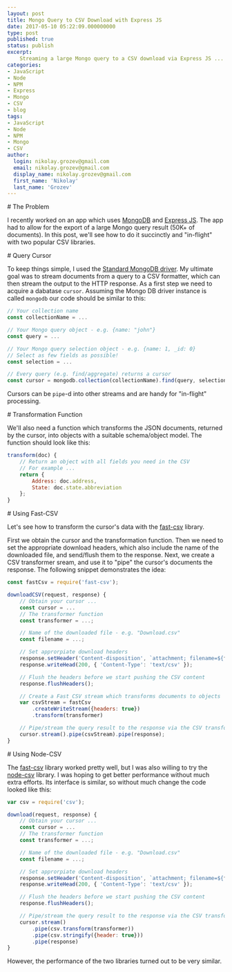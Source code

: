 ```yaml
---
layout: post
title: Mongo Query to CSV Download with Express JS 
date: 2017-05-10 05:22:09.000000000
type: post
published: true
status: publish
excerpt: 
    Streaming a large Mongo query to a CSV download via Express JS ...
categories:
- JavaScript
- Node
- NPM
- Express
- Mongo
- CSV
- blog
tags:
- JavaScript
- Node
- NPM
- Mongo
- CSV
author:
  login: nikolay.grozev@gmail.com
  email: nikolay.grozev@gmail.com
  display_name: nikolay.grozev@gmail.com
  first_name: 'Nikolay'
  last_name: 'Grozev'
---
```



<div id='introduction'/>
# The Problem

I recently worked on an app which uses [MongoDB](https://www.mongodb.com/) and
[Express JS](https://expressjs.com/). 
The app had to allow for the
export of a large Mongo query result (50K+ of documents). In this post, we'll
see how to do it succinctly and "in-flight" with two popular CSV libraries.

<div id='query-cursor'/>
# Query Cursor

To keep things simple, I used the 
[Standard MongoDB driver](https://mongodb.github.io/node-mongodb-native/). 
My ultimate goal was to stream documents from a query to a CSV formatter,
which can then stream the output to the HTTP response.
As a first step we need to acquire a dabatase `cursor`. Assuming the Mongo DB driver
instance is called `mongodb` our code should be similar to this:

```javascript
// Your collection name
const collectionName = ...

// Your Mongo query object - e.g. {name: "john"}
const query = ... 

// Your Mongo query selection object - e.g. {name: 1, _id: 0}
// Select as few fields as possible!
const selection = ...

// Every query (e.g. find/aggregate) returns a cursor
const cursor = mongodb.collection(collectionName).find(query, selection)
```

Cursors can be `pipe`-d into other streams and are handy for "in-flight" processing.

<div id='transformation-function'/>
# Transformation Function

We'll also need a function which transforms the JSON documents, returned by the cursor,
into objects with a suitable schema/object model. The function should look like this:

```javascript
transform(doc) {
    // Return an object with all fields you need in the CSV
    // For example ...
    return {
        Address: doc.address,
        State: doc.state.abbreviation
    };
}
```

<div id='fast-csv'/>
# Using Fast-CSV 

Let's see how to transform the cursor's data with the [fast-csv](https://github.com/C2FO/fast-csv) library.

First we obtain the cursor and the transformation function. Then we need to set the appropriate 
download headers, which also include the name of the downloaded file, and send/flush them
to the response. Next, we create a CSV transformer sream, and use it to "pipe" the cursor's documents 
the response. The following snippet demonstrates the idea:

```javascript
const fastCsv = require('fast-csv');

downloadCSV(request, response) {
    // Obtain your cursor ...
    const cursor = ...
    // The transformer function
    const transformer = ...;

    // Name of the downloaded file - e.g. "Download.csv"
    const filename = ...;

    // Set approrpiate download headers
    response.setHeader('Content-disposition', `attachment; filename=${filename}`);
    response.writeHead(200, { 'Content-Type': 'text/csv' });

    // Flush the headers before we start pushing the CSV content
    response.flushHeaders();

    // Create a Fast CSV stream which transforms documents to objects
    var csvStream = fastCsv
        .createWriteStream({headers: true})
        .transform(transformer)

    // Pipe/stream the query result to the response via the CSV transformer stream 
    cursor.stream().pipe(csvStream).pipe(response);
}
```

<div id='csv'/>
# Using Node-CSV 

The [fast-csv](https://github.com/C2FO/fast-csv) library worked pretty well, but I was
also willing to try the [node-csv](https://github.com/wdavidw/node-csv) library. 
I was hoping to get better performance without much extra efforts. Its interface is similar, so
without much change the code looked like this:

```javascript
var csv = require('csv');

download(request, response) {
    // Obtain your cursor ...
    const cursor = ...
    // The transformer function
    const transformer = ...;

    // Name of the downloaded file - e.g. "Download.csv"
    const filename = ...;

    // Set approrpiate download headers
    response.setHeader('Content-disposition', `attachment; filename=${filename}`);
    response.writeHead(200, { 'Content-Type': 'text/csv' });

    // Flush the headers before we start pushing the CSV content
    response.flushHeaders();

    // Pipe/stream the query result to the response via the CSV transformer stream 
    cursor.stream()
        .pipe(csv.transform(transformer))
        .pipe(csv.stringify({header: true}))
        .pipe(response)
}
```

However, the performance of the two libraries turned out to be very similar.
